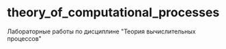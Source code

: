 # theory_of_computational_processes
Лабораторные работы по дисциплине "Теория вычислительных процессов"

